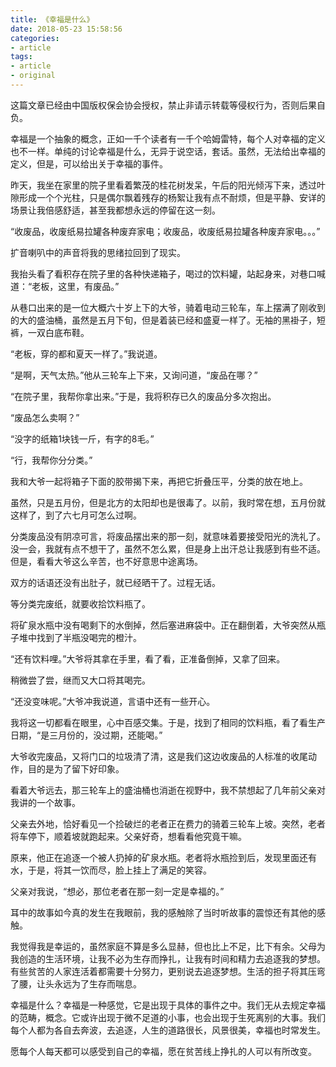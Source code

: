 ```yaml
---
title: 《幸福是什么》
date: 2018-05-23 15:58:56
categories:
- article
tags:
- article
- original
---
```

这篇文章已经由中国版权保会协会授权，禁止非请示转载等侵权行为，否则后果自负。

<!-- more -->

幸福是一个抽象的概念，正如一千个读者有一千个哈姆雷特，每个人对幸福的定义也不一样。单纯的讨论幸福是什么，无异于说空话，套话。虽然，无法给出幸福的定义，但是，可以给出关于幸福的事件。

昨天，我坐在家里的院子里看着繁茂的桂花树发呆，午后的阳光倾泻下来，透过叶隙形成一个个光柱，只是偶尔飘着残存的杨絮让我有点不耐烦，但是平静、安详的场景让我倍感舒适，甚至我都想永远的停留在这一刻。

“收废品，收废纸易拉罐各种废弃家电；收废品，收废纸易拉罐各种废弃家电。。。”

扩音喇叭中的声音将我的思绪拉回到了现实。

我抬头看了看积存在院子里的各种快递箱子，喝过的饮料罐，站起身来，对巷口喊道：“老板，这里，有废品。”

从巷口出来的是一位大概六十岁上下的大爷，骑着电动三轮车，车上摆满了刚收到的大的盛油桶，虽然是五月下旬，但是着装已经和盛夏一样了。无袖的黑褂子，短裤，一双白底布鞋。

“老板，穿的都和夏天一样了。”我说道。

“是啊，天气太热。”他从三轮车上下来，又询问道，“废品在哪？”

“在院子里，我帮你拿出来。”于是，我将积存已久的废品分多次抱出。

“废品怎么卖啊？”

“没字的纸箱1块钱一斤，有字的8毛。”

“行，我帮你分分类。”

我和大爷一起将箱子下面的胶带揭下来，再把它折叠压平，分类的放在地上。

虽然，只是五月份，但是北方的太阳却也是很毒了。以前，我时常在想，五月份就这样了，到了六七月可怎么过啊。

分类废品没有阴凉可言，将废品摆出来的那一刻，就意味着要接受阳光的洗礼了。没一会，我就有点不想干了，虽然不怎么累，但是身上出汗总让我感到有些不适。但是，看看大爷这么辛苦，也不好意思中途离场。

双方的话语还没有出肚子，就已经晒干了。过程无话。

等分类完废纸，就要收拾饮料瓶了。

将矿泉水瓶中没有喝剩下的水倒掉，然后塞进麻袋中。正在翻倒着，大爷突然从瓶子堆中找到了半瓶没喝完的橙汁。

“还有饮料哩。”大爷将其拿在手里，看了看，正准备倒掉，又拿了回来。

稍微尝了尝，继而又大口将其喝完。

“还没变味呢。”大爷冲我说道，言语中还有一些开心。

我将这一切都看在眼里，心中百感交集。于是，找到了相同的饮料瓶，看了看生产日期，“是三月份的，没过期，还能喝。”

大爷收完废品，又将门口的垃圾清了清，这是我们这边收废品的人标准的收尾动作，目的是为了留下好印象。

看着大爷远去，那三轮车上的盛油桶也消逝在视野中，我不禁想起了几年前父亲对我讲的一个故事。

父亲去外地，恰好看见一个捡破烂的老者正在费力的骑着三轮车上坡。突然，老者将车停下，顺着坡就跑起来。父亲好奇，想看看他究竟干嘛。

原来，他正在追逐一个被人扔掉的矿泉水瓶。老者将水瓶捡到后，发现里面还有水，于是，将其一饮而尽，脸上挂上了满足的笑容。

父亲对我说，“想必，那位老者在那一刻一定是幸福的。”

耳中的故事如今真的发生在我眼前，我的感触除了当时听故事的震惊还有其他的感触。

我觉得我是幸运的，虽然家庭不算是多么显赫，但也比上不足，比下有余。父母为我创造的生活环境，让我不必为生存而挣扎，让我有时间和精力去追逐我的梦想。有些贫苦的人家连活着都需要十分努力，更别说去追逐梦想。生活的担子将其压弯了腰，让头永远为了生存而喘息。

幸福是什么？幸福是一种感觉，它是出现于具体的事件之中。我们无从去规定幸福的范畴，概念。它或许出现于微不足道的小事，也会出现于生死离别的大事。我们每个人都为各自去奔波，去追逐，人生的道路很长，风景很美，幸福也时常发生。

愿每个人每天都可以感受到自己的幸福，愿在贫苦线上挣扎的人可以有所改变。


